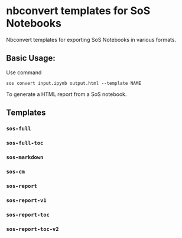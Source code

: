 # nbconvert templates for SoS Notebooks

Nbconvert templates for exporting SoS Notebooks in various formats.

## Basic Usage:

Use command

```
sos convert input.ipynb output.html --template NAME
```
To generate a HTML report from a SoS notebook.


## Templates

### `sos-full`

### `sos-full-toc`

### `sos-markdown`

### `sos-cm`

### `sos-report`

### `sos-report-v1`

### `sos-report-toc`

### `sos-report-toc-v2`

